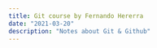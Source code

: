 ```yaml
---
title: Git course by Fernando Hererra
date: "2021-03-20"
description: "Notes about Git & Github"
---
```


<!-- date: año-mes-día -->
